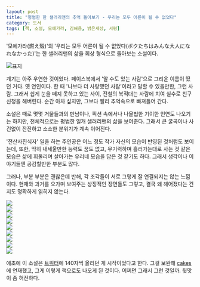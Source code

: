 ```yaml
---
layout: post
title: "평범한 한 샐러리맨의 추억 돌아보기 - 우리는 모두 어른이 될 수 없었다"
category: 도서
tags: [책, 소설, 모에가라, 김해용, 밝은세상, 서평]
---
```


'모에가라(燃え殼)'의
'우리는 모두 어른이 될 수 없었다(ボクたちはみんな大人になれなかった)'는
한 샐러리맨의 삶을 회상 형식으로 돌아보는 소설이다.

![표지](https://lh3.googleusercontent.com/sOv5_LcM7oPDrECcmZzfVVfGCLWO3wIAJPkKRGVVu-M-BVpFoxqK8IJdipmy2TzI5IWSJaF4SeNRwg=s480)

계기는 아주 우연한 것이었다.
페이스북에서 '알 수도 있는 사람'으로 그리운 이름이 떴던 거다.
옛 연인이다.
한 때 '나보다 더 사랑했던 사람'이라고 말할 수 있을만한, 그런 사람.
그래서 쉽게 눈을 떼지 못하고 있는 사이,
전철의 북적대는 사람에 치여
실수로 친구 신청을 해버린다.
순간 아차 싶지만,
그보다 빨리 추억속으로 빠져들어 간다.

소설은 때로 몇몇 거물들과의 만남이나,
픽션 속에서나 나올법한 기이한 인연도 나오기는 하지만,
전체적으로는 평범한 일개 샐러리맨의 삶을 보여준다.
그래서 큰 굴곡이나 사건없이 잔잔하고 소소한 분위기가 계속 이어진다.

'전산사진식자' 일을 하는 주인공은
어느 정도 작가 자신의 모습이 반영된 것처럼도 보이는데,
또한, 딱히 내세울만한 능력도 꿈도 없고,
무기력하며 흘러가는대로 사는 것 같은 모습은
삶에 휘둘리며 살아가는 우리네 모습을 담은 것 같기도 하다.
그래서 생각이나 이야기들엔 공감할만한 부분도 많다.

그러나, 부분 부분은 괜찮은데 반해,
각 조각들이 서로 그렇게 잘 연결되지는 않는 느낌이다.
현재와 과거를 오가며 보여주는 상징적인 장면들도 그렇고,
결국 왜 헤어졌다는 건지도 명확하게 읽히지 않는다.

<div class="slider">
<div><img src="http://image.aladin.co.kr/product/13920/26/cardview/8984373494_f1.jpg" /></div>
<div><img src="http://image.aladin.co.kr/product/13920/26/cardview/8984373494_t1.jpg" /></div>
<div><img src="http://image.aladin.co.kr/product/13920/26/cardview/8984373494_t2.jpg" /></div>
<div><img src="http://image.aladin.co.kr/product/13920/26/cardview/8984373494_t3.jpg" /></div>
<div><img src="http://image.aladin.co.kr/product/13920/26/cardview/8984373494_t4.jpg" /></div>
<div><img src="http://image.aladin.co.kr/product/13920/26/cardview/8984373494_t5.jpg" /></div>
<div><img src="http://image.aladin.co.kr/product/13920/26/cardview/8984373494_t6.jpg" /></div>
<div><img src="http://image.aladin.co.kr/product/13920/26/cardview/8984373494_t7.jpg" /></div>
<div><img src="http://image.aladin.co.kr/product/13920/26/cardview/8984373494_t8.jpg" /></div>
</div>
<script>$(".slider").slick({dots: true});</script>

애초에 이 소설은
[트위터](https://twitter.com/Pirate_Radio_)에 140자씩 올리던 게 시작이었다고 한다.
그걸 보완해 [cakes](https://cakes.mu/series/3635)에 연재했고,
그게 이렇게 책으로도 나오게 된 것이다.
어쩌면 그래서 그런 것일까.
뒷맛이 좀 허전하다.
